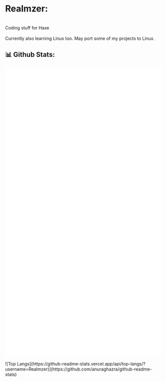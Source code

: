 # Realmzer:
<br>Coding stuff for Haxe<br><br>
Currently also learning Linux too. May port some of my projects to Linux.

## 📊 __Github Stats:__ 
<p align="left"><img src="https://raw.githubusercontent.com/Realmzer/Realmzer/main/github-metrics.svg" /></p>
![Top Langs](https://github-readme-stats.vercel.app/api/top-langs/?username=Realmzer)](https://github.com/anuraghazra/github-readme-stats)

